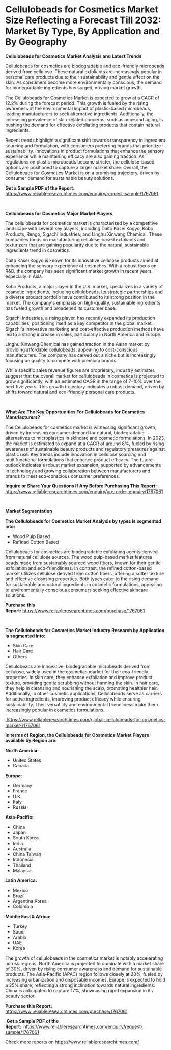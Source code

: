 <p><h1>Cellulobeads for Cosmetics Market Size Reflecting a Forecast Till 2032: Market By Type, By Application and By Geography</h1></p><p><strong>Cellulobeads for Cosmetics Market Analysis and Latest Trends</strong></p>
<p><p>Cellulobeads for cosmetics are biodegradable and eco-friendly microbeads derived from cellulose. These natural exfoliants are increasingly popular in personal care products due to their sustainability and gentle effect on the skin. As consumers become more environmentally conscious, the demand for biodegradable ingredients has surged, driving market growth.</p><p>The Cellulobeads for Cosmetics Market is expected to grow at a CAGR of 12.2% during the forecast period. This growth is fueled by the rising awareness of the environmental impact of plastic-based microbeads, leading manufacturers to seek alternative ingredients. Additionally, the increasing prevalence of skin-related concerns, such as acne and aging, is pushing the demand for effective exfoliating products that contain natural ingredients.</p><p>Recent trends highlight a significant shift towards transparency in ingredient sourcing and formulation, with consumers preferring brands that prioritize sustainability. Innovations in product formulations that enhance the sensory experience while maintaining efficacy are also gaining traction. As regulations on plastic microbeads become stricter, the cellulose-based options are positioned to capture a larger market share. Overall, the Cellulobeads for Cosmetics Market is on a promising trajectory, driven by consumer demand for sustainable beauty solutions.</p></p>
<p><strong>Get a Sample PDF of the Report:&nbsp;</strong> <a href="https://www.reliableresearchtimes.com/enquiry/request-sample/1767061?utm_campaign=3313&utm_medium=2&utm_source=Github&utm_content=ia&utm_term=03042025&utm_id=cellulobeads-for-cosmetics">https://www.reliableresearchtimes.com/enquiry/request-sample/1767061</a></p>
<p>&nbsp;</p>
<p><strong>Cellulobeads for Cosmetics Major Market Players</strong></p>
<p><p>The cellulobeads for cosmetics market is characterized by a competitive landscape with several key players, including Daito Kasei Kogyo, Kobo Products, Rengo, Sigachi Industries, and Linghu Xinwang Chemical. These companies focus on manufacturing cellulose-based exfoliants and texturizers that are gaining popularity due to the natural, sustainable ingredients trend in cosmetics.</p><p>Daito Kasei Kogyo is known for its innovative cellulose products aimed at enhancing the sensory experience of cosmetics. With a robust focus on R&D, the company has seen significant market growth in recent years, especially in Asia.</p><p>Kobo Products, a major player in the U.S. market, specializes in a variety of cosmetic ingredients, including cellulobeads. Its strategic partnerships and a diverse product portfolio have contributed to its strong position in the market. The company's emphasis on high-quality, sustainable ingredients has fueled growth and broadened its customer base.</p><p>Sigachi Industries, a rising player, has recently expanded its production capabilities, positioning itself as a key competitor in the global market. Sigachi's innovative marketing and cost-effective production methods have led to a strong increase in sales, particularly in North America and Europe.</p><p>Linghu Xinwang Chemical has gained traction in the Asian market by providing affordable cellulobeads, appealing to cost-conscious manufacturers. The company has carved out a niche but is increasingly focusing on quality to compete with premium brands.</p><p>While specific sales revenue figures are proprietary, industry estimates suggest that the overall market for cellulobeads in cosmetics is projected to grow significantly, with an estimated CAGR in the range of 7-10% over the next five years. This growth trajectory indicates a robust demand, driven by shifts toward natural and eco-friendly personal care products.</p></p>
<p>&nbsp;</p>
<p><strong>What Are The Key Opportunities For Cellulobeads for Cosmetics Manufacturers?</strong></p>
<p><p>The Cellulobeads for cosmetics market is witnessing significant growth, driven by increasing consumer demand for natural, biodegradable alternatives to microplastics in skincare and cosmetic formulations. In 2023, the market is estimated to expand at a CAGR of around 8%, fueled by rising awareness of sustainable beauty products and regulatory pressures against plastic use. Key trends include innovation in cellulose sourcing and multifunctional formulations that enhance product efficacy. The future outlook indicates a robust market expansion, supported by advancements in technology and growing collaboration between manufacturers and brands to meet eco-conscious consumer preferences.</p></p>
<p><strong>Inquire or Share Your Questions If Any Before Purchasing This Report:</strong> <a href="https://www.reliableresearchtimes.com/enquiry/pre-order-enquiry/1767061?utm_campaign=3313&utm_medium=2&utm_source=Github&utm_content=ia&utm_term=03042025&utm_id=cellulobeads-for-cosmetics">https://www.reliableresearchtimes.com/enquiry/pre-order-enquiry/1767061</a></p>
<p>&nbsp;</p>
<p><strong>Market Segmentation</strong></p>
<p><strong>The Cellulobeads for Cosmetics Market Analysis by types is segmented into:</strong></p>
<p><ul><li>Wood Pulp Based</li><li>Refined Cotton Based</li></ul></p>
<p><p>Cellulobeads for cosmetics are biodegradable exfoliating agents derived from natural cellulose sources. The wood pulp-based market features beads made from sustainably sourced wood fibers, known for their gentle exfoliation and eco-friendliness. In contrast, the refined cotton-based market utilizes cellulose derived from cotton fibers, offering a softer texture and effective cleansing properties. Both types cater to the rising demand for sustainable and natural ingredients in cosmetic formulations, appealing to environmentally conscious consumers seeking effective skincare solutions.</p></p>
<p><strong>Purchase this Report:&nbsp;</strong><a href="https://www.reliableresearchtimes.com/purchase/1767061?utm_campaign=3313&utm_medium=2&utm_source=Github&utm_content=ia&utm_term=03042025&utm_id=cellulobeads-for-cosmetics">https://www.reliableresearchtimes.com/purchase/1767061</a></p>
<p>&nbsp;</p>
<p><strong>The Cellulobeads for Cosmetics Market Industry Research by Application is segmented into:</strong></p>
<p><ul><li>Skin Care</li><li>Hair Care</li><li>Others</li></ul></p>
<p><p>Cellulobeads are innovative, biodegradable microbeads derived from cellulose, widely used in the cosmetics market for their eco-friendly properties. In skin care, they enhance exfoliation and improve product texture, providing gentle scrubbing without harming the skin. In hair care, they help in cleansing and nourishing the scalp, promoting healthier hair. Additionally, in other cosmetic applications, Cellulobeads serve as carriers for active ingredients, improving product efficacy while ensuring sustainability. Their versatility and environmental friendliness make them increasingly popular in cosmetics formulations.</p></p>
<p><a href="https://www.reliableresearchtimes.com/global-cellulobeads-for-cosmetics-market-r1767061?utm_campaign=3313&utm_medium=2&utm_source=Github&utm_content=ia&utm_term=03042025&utm_id=cellulobeads-for-cosmetics">&nbsp;https://www.reliableresearchtimes.com/global-cellulobeads-for-cosmetics-market-r1767061</a></p>
<p><strong>In terms of Region, the Cellulobeads for Cosmetics Market Players available by Region are:</strong></p>
<p>
    <p> <strong> North America: </strong>
        <ul>
            <li>United States</li>
            <li>Canada</li>
        </ul>
        </p> 
    <p> <strong> Europe: </strong>
        <ul>
            <li>Germany</li>
            <li>France</li>
            <li>U.K.</li>
            <li>Italy</li>
            <li>Russia</li>
        </ul>
        </p> 
    <p> <strong> Asia-Pacific: </strong>
        <ul>
            <li>China</li>
            <li>Japan</li>
            <li>South Korea</li>
            <li>India</li>
            <li>Australia</li>
            <li>China Taiwan</li>
            <li>Indonesia</li>
            <li>Thailand</li>
            <li>Malaysia</li>
        </ul>
        </p> 
    <p> <strong> Latin America: </strong>
        <ul>
            <li>Mexico</li>
            <li>Brazil</li>
            <li>Argentina Korea</li>
            <li>Colombia</li>
        </ul>
        </p> 
    <p> <strong> Middle East & Africa: </strong>
        <ul>
            <li>Turkey</li>
            <li>Saudi</li>
            <li>Arabia</li>
            <li>UAE</li>
            <li>Korea</li>
        </ul>
    </p>
    </p>
<p><p>The growth of cellulobeads in the cosmetics market is notably accelerating across regions. North America is projected to dominate with a market share of 30%, driven by rising consumer awareness and demand for sustainable products. The Asia-Pacific (APAC) region follows closely at 28%, fueled by increasing urbanization and disposable incomes. Europe is expected to hold a 25% share, reflecting a strong inclination towards natural ingredients. China is anticipated to capture 17%, showcasing rapid expansion in its beauty sector.</p></p>
<p><strong>Purchase this Report: </strong><a href="https://www.reliableresearchtimes.com/purchase/1767061?utm_campaign=3313&utm_medium=2&utm_source=Github&utm_content=ia&utm_term=03042025&utm_id=cellulobeads-for-cosmetics">https://www.reliableresearchtimes.com/purchase/1767061</a></p>
<p>&nbsp;<strong>Get a Sample PDF of the Report:&nbsp;&nbsp;</strong><a href="https://www.reliableresearchtimes.com/enquiry/request-sample/1767061?utm_campaign=3313&utm_medium=2&utm_source=Github&utm_content=ia&utm_term=03042025&utm_id=cellulobeads-for-cosmetics">https://www.reliableresearchtimes.com/enquiry/request-sample/1767061</a></p>
<p><strong></strong></p>
<p>Check more reports on <a href="https://www.reliableresearchtimes.com/?utm_campaign=3313&utm_medium=2&utm_source=Github&utm_content=ia&utm_term=03042025&utm_id=cellulobeads-for-cosmetics">https://www.reliableresearchtimes.com/</a></p>